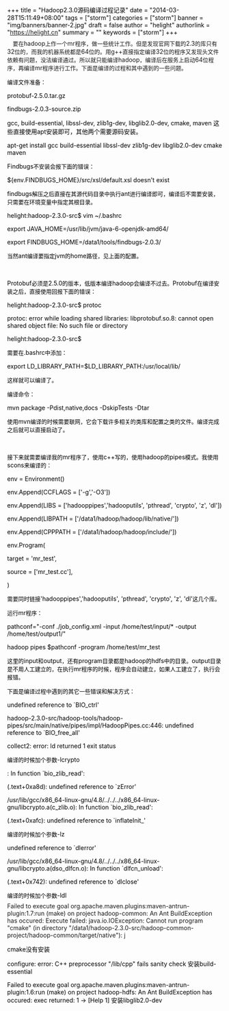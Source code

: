 +++
title = "Hadoop2.3.0源码编译过程记录"
date = "2014-03-28T15:11:49+08:00"
tags = ["storm"]
categories = ["storm"]
banner = "img/banners/banner-2.jpg"
draft = false
author = "helight"
authorlink = "https://helight.cn"
summary = ""
keywords = ["storm"]
+++

<style type="text/css"><!--
P { margin-bottom: 0.08in; }
--></style><span style="font-family: 宋体;"><span style="font-size: small;">    要在</span></span>hadoop<span style="font-family: 宋体;"><span style="font-size: small;">上作一个</span></span>mr<span style="font-family: 宋体;"><span style="font-size: small;">程序，做一些统计工作。但是发现官网下载的</span></span>2.3<span style="font-family: 宋体;"><span style="font-size: small;">的库只有</span></span>32<span style="font-family: 宋体;"><span style="font-size: small;">位的，而我的机器系统都是</span></span>64<span style="font-family: 宋体;"><span style="font-size: small;">位的。用</span></span>g++<span style="font-family: 宋体;"><span style="font-size: small;">直接指定编译</span></span>32<span style="font-family: 宋体;"><span style="font-size: small;">位的程序又发现头文件依赖有问题，没法编译通过。所以就只能编译</span></span>hadoop<span style="font-family: 宋体;"><span style="font-size: small;">，编译后在服务上启动</span></span>64<span style="font-family: 宋体;"><span style="font-size: small;">位程序，再编译</span></span>mr<span style="font-family: 宋体;"><span style="font-size: small;">程序进行工作。下面是编译的过程和其中遇到的一些问题。</span></span>

<span style="font-family: 宋体;"><span style="font-size: small;">编译文件准备：</span></span>

protobuf-2.5.0.tar.gz

findbugs-2.0.3-source.zip

gcc, build-essential, libssl-dev, zlib1g-dev, libglib2.0-dev, cmake, maven <span style="font-family: 宋体;">这些直接使用</span>apt<span style="font-family: 宋体;">安装即可，其他两个需要源码安装。</span>

apt-get install gcc build-essential libssl-dev zlib1g-dev libglib2.0-dev cmake maven

Findbugs<span style="font-family: 宋体;"><span style="font-size: small;">不安装会报下面的错误：</span></span>

${env.FINDBUGS_HOME}/src/xsl/default.xsl doesn't exist

findbugs<span style="font-family: 宋体;"><span style="font-size: small;">解压之后直接在其源代码目录中执行</span></span>ant<span style="font-family: 宋体;"><span style="font-size: small;">进行编译即可，编译后不需要安装，只需要在环境变量中指定其根目录。</span></span>

helight:hadoop-2.3.0-src$ vim ~/.bashrc

export JAVA_HOME=/usr/lib/jvm/java-6-openjdk-amd64/

export FINDBUGS_HOME=/data1/tools/findbugs-2.0.3/

<span style="font-family: 宋体;"><span style="font-size: small;">当然</span></span>ant<span style="font-family: 宋体;"><span style="font-size: small;">编译要指定</span></span>jvm<span style="font-family: 宋体;"><span style="font-size: small;">的</span></span>home<span style="font-family: 宋体;"><span style="font-size: small;">路径，见上面的配置。</span></span>

&nbsp;

Protobuf<span style="font-family: 宋体;"><span style="font-size: small;">必须是</span></span>2.5.0<span style="font-family: 宋体;"><span style="font-size: small;">的版本，低版本编译</span></span>hadoop<span style="font-family: 宋体;"><span style="font-size: small;">会编译不过去。</span></span>Protobuf<span style="font-family: 宋体;"><span style="font-size: small;">在编译安装之后，直接使用回报下面的错误：</span></span>

helight:hadoop-2.3.0-src$ protoc

protoc: error while loading shared libraries: libprotobuf.so.8: cannot open shared object file: No such file or directory

helight:hadoop-2.3.0-src$

<span style="font-family: 宋体;"><span style="font-size: small;">需要在</span></span>.bashrc<span style="font-family: 宋体;"><span style="font-size: small;">中添加：</span></span>

export LD_LIBRARY_PATH=$LD_LIBRARY_PATH:/usr/local/lib/

<span style="font-family: 宋体;"><span style="font-size: small;">这样就可以编译了。</span></span>

<span style="font-family: 宋体;"><span style="font-size: small;">编译命令：</span></span>

mvn package -Pdist,native,docs -DskipTests -Dtar

<span style="font-family: 宋体;"><span style="font-size: small;">使用</span></span>mvn<span style="font-family: 宋体;"><span style="font-size: small;">编译的时候需要联网，它会下载许多相关的类库和配置之类的文件。编译完成之后就可以直接启动了。</span></span>

&nbsp;

<span style="font-family: 宋体;"><span style="font-size: small;">接下来就需要编译我的</span></span>mr<span style="font-family: 宋体;"><span style="font-size: small;">程序了，使用</span></span>c++<span style="font-family: 宋体;"><span style="font-size: small;">写的，使用</span></span>hadoop<span style="font-family: 宋体;"><span style="font-size: small;">的</span></span>pipes<span style="font-family: 宋体;"><span style="font-size: small;">模式。我使用</span></span>scons<span style="font-family: 宋体;"><span style="font-size: small;">来编译的：</span></span>

env = Environment()

env.Append(CCFLAGS = ['-g','-O3'])

env.Append(LIBS = ['hadooppipes','hadooputils', 'pthread', 'crypto', 'z', 'dl'])

env.Append(LIBPATH = ['/data1/hadoop/hadoop/lib/native/'])

env.Append(CPPPATH = ['/data1/hadoop/hadoop/include/'])

env.Program(

target = 'mr_test',

source = ['mr_test.cc'],

)

<span style="font-family: 宋体;"><span style="font-size: small;">需要同时链接</span></span>'hadooppipes','hadooputils', 'pthread', 'crypto', 'z', 'dl'<span style="font-family: 宋体;"><span style="font-size: small;">这几个库。</span></span>

<span style="font-family: 宋体;"><span style="font-size: small;">运行</span></span>mr<span style="font-family: 宋体;"><span style="font-size: small;">程序：</span></span>

pathconf="-conf ./job_config.xml -input /home/test/input/* -output /home/test/output1/"

hadoop pipes $pathconf -program /home/test/mr_test

<span style="font-family: 宋体;"><span style="font-size: small;">这里的</span></span>input<span style="font-family: 宋体;"><span style="font-size: small;">和</span></span>output<span style="font-family: 宋体;"><span style="font-size: small;">，还有</span></span>program<span style="font-family: 宋体;"><span style="font-size: small;">目录都是</span></span>hadoop<span style="font-family: 宋体;"><span style="font-size: small;">的</span></span>hdfs<span style="font-family: 宋体;"><span style="font-size: small;">中的目录。</span></span>output<span style="font-family: 宋体;"><span style="font-size: small;">目录是不用人工建立的，在执行</span></span>mr<span style="font-family: 宋体;"><span style="font-size: small;">程序的时候，程序会自动建立，如果人工建立了，执行会报错。</span></span>

<span style="font-family: 宋体;"><span style="font-size: small;">下面是编译过程中遇到的其它一些错误和解决方式：</span></span>

undefined reference to `BIO_ctrl'

hadoop-2.3.0-src/hadoop-tools/hadoop-pipes/src/main/native/pipes/impl/HadoopPipes.cc:446: undefined reference to `BIO_free_all'

collect2: error: ld returned 1 exit status

<span style="font-family: 宋体;"><span style="font-size: small;">编译的时候加个参数</span></span>-lcrypto

: In function `bio_zlib_read':

(.text+0xa8d): undefined reference to `zError'

/usr/lib/gcc/x86_64-linux-gnu/4.8/../../../x86_64-linux-gnu/libcrypto.a(c_zlib.o): In function `bio_zlib_read':

(.text+0xafc): undefined reference to `inflateInit_'

<span style="font-family: 宋体;"><span style="font-size: small;">编译的时候加个参数</span></span>-lz

undefined reference to `dlerror'

/usr/lib/gcc/x86_64-linux-gnu/4.8/../../../x86_64-linux-gnu/libcrypto.a(dso_dlfcn.o): In function `dlfcn_unload':

(.text+0x742): undefined reference to `dlclose'

<span style="font-family: 宋体;"><span style="font-size: small;">编译的时候加个参数</span></span>-ldl

<style type="text/css"><!--
P { margin-bottom: 0.08in; direction: ltr; color: rgb(0, 0, 0); }P.western { font-family: "Liberation Serif","Times New Roman",serif; font-size: 12pt; }P.cjk { font-family: "宋体"; font-size: 12pt; }P.ctl { font-family: "DejaVu Sans"; font-size: 12pt; }
--></style>Failed to execute goal org.apache.maven.plugins:maven-antrun-plugin:1.7:run (make) on project hadoop-common: An Ant BuildException has occured: Execute failed: java.io.IOException: Cannot run program "cmake" (in directory "/data1/hadoop-2.3.0-src/hadoop-common-project/hadoop-common/target/native"): j

cmake<span style="font-family: 宋体;">没有安装</span>

configure: error: C++ preprocessor "/lib/cpp" fails sanity check
<span style="font-family: 宋体;">安装</span>build-essential

Failed to execute goal org.apache.maven.plugins:maven-antrun-plugin:1.6:run (make) on project hadoop-hdfs: An Ant BuildException has occured: exec returned: 1 -> [Help 1]
<span style="font-family: 宋体;">安装</span>libglib2.0-dev